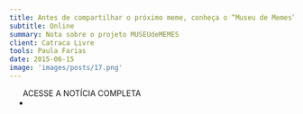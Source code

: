 ```yaml
---
title: Antes de compartilhar o próximo meme, conheça o “Museu de Memes”
subtitle: Online
summary: Nota sobre o projeto MUSEUdeMEMES
client: Catraca Livre
tools: Paula Farias
date: 2015-06-15
image: 'images/posts/17.png'
---
```




<div class="post__share"><ul class="share__list list-reset">ACESSE A NOTÍCIA COMPLETA<li class="share__item" style="margin-left: 10px"><a class="share__link share__facebook" style="background: #fa5657" href="https://naresponsa.catracalivre.com.br/geral/quentinhas/indicacao/antes-de-compartilhar-o-proximo-meme-conheca-o-museu-de-memes/ 
onclick=window.open(this.href, 'pop-up', 'left=20,top=20,width=500,height=500,toolbar=1,resizable=0'); return false;" title="Link" rel="nofollow"><i class="fa-solid fa-link"></i></a></li></ul></div>
<!-- <div class="gallery-box"><div class="gallery"><img src="/clipping/images/example-1.jpg" loading="lazy" alt="Project"><img src="/clipping/images/example-2.jpg" loading="lazy" alt="Project"></div><em>Gallery / <a href="https://www.freepik.com/" target="_blank">Freepic</a></em></div> -->